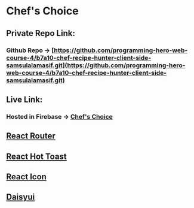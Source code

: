 
# Chef's Choice

## Private Repo Link:

### Github Repo -> [https://github.com/programming-hero-web-course-4/b7a10-chef-recipe-hunter-client-side-samsulalamasif.git](https://github.com/programming-hero-web-course-4/b7a10-chef-recipe-hunter-client-side-samsulalamasif.git)

## Live Link:

### Hosted in Firebase -> [Chef's Choice](https://chefs-choice-client.web.app/)


## [React Router](https://reactrouter.com/en/main/start/tutorial)
## [React Hot Toast](https://react-hot-toast.com/docs)
## [React Icon](https://react-icons.github.io/react-icons/)
## [Daisyui](https://daisyui.com/)

